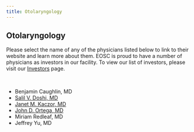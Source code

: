 ```yaml
---
title: Otolaryngology
---
```


<section id="content">
	<div class="container_24">
		<div class="grid_24">
			<div class="wrapper">
				<div class="grid_17 alpha rt-ident-bot-1">
					<div class="rt-inner-ident-3">
						<h2 class="ident-bot-3">Otolaryngology</h2>
						<div class="line ident-bot-13"></div>
						<div class="wrapper ident-bot-5">
							<p>Please select the name of any of the physicians listed below to link to their website and  learn more about them. EOSC is proud to have a number of physicians as investors in our facility. To view our list of investors, please visit our <a href="/patients/investors">Investors</a> page.</p>
							<p>&nbsp;</p>
							<div class="grid_8 alpha rt-ident-bot-2">
								<div class="wrapper ident-bot-15"></div>
								<ul class="list-2">
                                    <li>Benjamin Caughlin, MD</li>
									<li><a href="http://www.elmhurstclinic.org" target="_blank">Salil V. Doshi, MD</a></li>
									<li><a href="http://www.elmhurstclinic.org" target="_blank">Janet M. Kaczor, MD</a><br /></li>
									<li><a href="http://www.elmhurstclinic.org" target="_blank">John D. Ortega, MD</a></li>
                                    <li>Miriam Redleaf, MD</li>
									<li>Jeffrey Yu, MD</li>
								</ul>
							</div>
							<div class="grid_8 omega">
								<div class="wrapper ident-bot-15"></div>
							</div>
						</div>
					</div>
				</div>